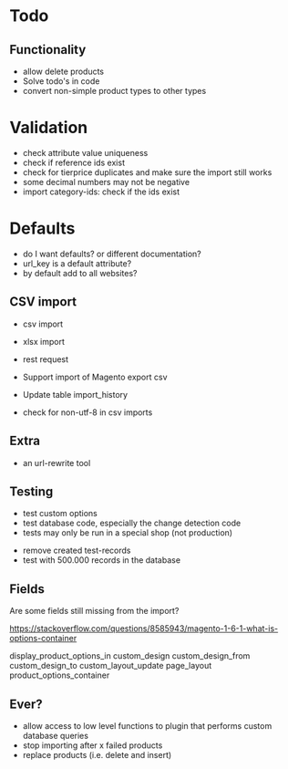 # Todo

## Functionality

* allow delete products
* Solve todo's in code
* convert non-simple product types to other types

# Validation

* check attribute value uniqueness
* check if reference ids exist
* check for tierprice duplicates and make sure the import still works
* some decimal numbers may not be negative
* import category-ids: check if the ids exist

# Defaults

* do I want defaults? or different documentation?
* url_key is a default attribute?
* by default add to all websites?

## CSV import

* csv import
* xlsx import
* rest request

* Support import of Magento export csv
* Update table import_history
* check for non-utf-8 in csv imports

## Extra

* an url-rewrite tool

## Testing

* test custom options
* test database code, especially the change detection code
* tests may only be run in a special shop (not production)
- remove created test-records
- test with 500.000 records in the database

## Fields

Are some fields still missing from the import?

https://stackoverflow.com/questions/8585943/magento-1-6-1-what-is-options-container

display_product_options_in
custom_design
custom_design_from
custom_design_to
custom_layout_update
page_layout
product_options_container

## Ever?

* allow access to low level functions to plugin that performs custom database queries
* stop importing after x failed products
* replace products (i.e. delete and insert)
